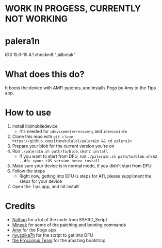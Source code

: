 # WORK IN PROGESS, CURRENTLY NOT WORKING

# palera1n
iOS 15.0-15.4.1 checkm8 "jailbreak"

# What does this do?
It boots the device with AMFI patches, and installs Pogo by Amy to the Tips app.

# How to use
1. Install libimobiledevice
    - It's needed for `ideviceenterrecovery` and `ideviceinfo`
2. Clone this repo with `git clone https://github.com/itsnebulalol/palera1n && cd palera1n`
3. Prepare your blob for the current version you're on
4. Run `./palera1n.sh path/to/blob.shsh2 install`
    - If you want to start from DFU, run `./palera1n.sh path/to/blob.shsh2 --dfu <your iOS version here> install`
5. Make sure your device is in normal mode, if you didn't start from DFU
6. Follow the steps
    - Right now, getting into DFU is steps for A11, please suppliment the steps for your device
7. Open the Tips app, and hit install!

# Credits
- [Nathan](https://github.com/verygenericname) for a lot of the code from SSHRD_Script
- [Mineek](https://github.com/mineek) for some of the patching and booting commands
- [Amy](https://github.com/elihwyma) for the Pogo app
- [nyuszika7h](https://github.com/nyuszika7h) for the script to get into DFU
- [the Procursus Team](https://github.com/ProcursusTeam) for the amazing bootstrap
